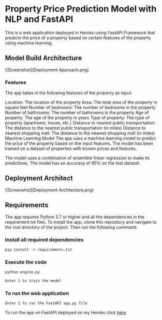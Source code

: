 # Property Price Prediction Model with NLP and FastAPI
This is a web application deployed in Heroku using FastAPI Framework that predicts the price of a property based on certain features of the property using machine learning. 

## Model Build Architecture
![Screenshot](Deployment Approach.png)

### Features
The app takes in the following features of the property as input:

Location: The location of the property
Area: The total area of the property in square feet
Number of bedrooms: The number of bedrooms in the property
Number of bathrooms: The number of bathrooms in the property
Age of property: The age of the property in years
Type of property: The type of property (apartment, house, etc.)
Distance to nearest public transportation: The distance to the nearest public transportation (in miles)
Distance to nearest shopping mall: The distance to the nearest shopping mall (in miles)
Machine Learning Model
The app uses a machine learning model to predict the price of the property based on the input features. The model has been trained on a dataset of properties with known prices and features.

The model uses a combination of ensemble linear regression to make its predictions. The model has an accuracy of 85% on the test dataset.

## Deployment Architect 
![Screenshot](Deployment Architecture.png)
## Requirements
The app requires Python 3.7 or higher and all the dependencies in the requirement.txt files.
To install the app, clone this repository and navigate to the root directory of the project. Then run the following command:

### Install all required dependencies
``` markdown
pip install -r requirements.txt
```

### Execute the code
``` markdown
python engine.py 
```
```markdown 
Enter 1 to train the model
```
### To run the web application

```markdown
Enter 2 to run the FastAPI app.py file 
```

To run the app on FastAPI deployed on my Heroku click [here](https://property-price-predicting-app.herokuapp.com/docs#/default/predict_price_predict_post)  
